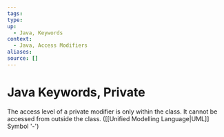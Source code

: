 ```yaml
---
tags:
type:
up:
  - Java, Keywords
context:
  - Java, Access Modifiers
aliases:
source: []
---
```


# Java Keywords, Private

The access level of a private modifier is only within the class. It cannot be accessed from outside the class. ([[Unified Modelling Language|UML]] Symbol '-')
